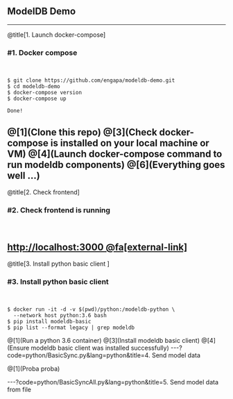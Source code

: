 ## ModelDB Demo
---
@title[1. Launch docker-compose]

### <span class="step-title">#1. Docker compose</span>
<br>

```shell
$ git clone https://github.com/engapa/modeldb-demo.git
$ cd modeldb-demo
$ docker-compose version
$ docker-compose up

Done!
```

@[1](Clone this repo)
@[3](Check docker-compose is installed on your local machine or VM)
@[4](Launch docker-compose command to run modeldb components)
@[6](Everything goes well ...)
---
@title[2. Check frontend]

### <span class="step-title">#2. Check frontend is running</span>
<br>

[http://localhost:3000 @fa[external-link]](http://localhost:3000)
---
@title[3. Install python basic client ]

### <span class="step-title">#3. Install python basic client</span>
<br>

```shell
$ docker run -it -d -v $(pwd)/python:/modeldb-python \
  --network host python:3.6 bash
$ pip install modeldb-basic
$ pip list --format legacy | grep modeldb
```

@[1](Run a python 3.6 container)
@[3](Install modeldb basic client)
@[4](Ensure modeldb basic client was installed successfully)
---?code=python/BasicSync.py&lang=python&title=4. Send model data

@[1](Proba proba)

---?code=python/BasicSyncAll.py&lang=python&title=5. Send model data from file
